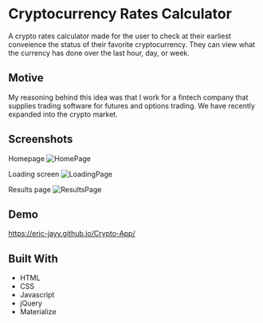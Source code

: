 # **Cryptocurrency Rates Calculator** 
A crypto rates calculator made for the user to check at their earliest conveience the status of their favorite cryptocurrency. They can view what the currency has done over the last hour, day, or week.

## **Motive**
My reasoning behind this idea was that I work for a fintech company that supplies trading software for futures and options trading. We have recently expanded into the crypto market.

## Screenshots
Homepage
![HomePage](https://user-images.githubusercontent.com/47127082/67827062-afa24400-fa9c-11e9-83fd-2e92c61aabeb.PNG)

Loading screen
![LoadingPage](https://user-images.githubusercontent.com/47127082/67827074-b3ce6180-fa9c-11e9-97ba-8b78e00305b6.png)

Results page
![ResultsPage](https://user-images.githubusercontent.com/47127082/67827064-b16c0780-fa9c-11e9-9b9a-52e174ce5d56.PNG)

## Demo
https://eric-jayy.github.io/Crypto-App/

## Built With
- HTML
- CSS
- Javascript
- jQuery
- Materialize
